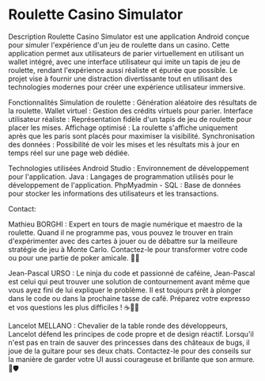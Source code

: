 # Roulette Casino Simulator

Description
Roulette Casino Simulator est une application Android conçue pour simuler l'expérience d'un jeu de roulette dans un casino. Cette application permet aux utilisateurs de parier virtuellement en utilisant un wallet intégré, avec une interface utilisateur qui imite un tapis de jeu de roulette, rendant l'expérience aussi réaliste et épurée que possible. Le projet vise à fournir une distraction divertissante tout en utilisant des technologies modernes pour créer une expérience utilisateur immersive.

Fonctionnalités
Simulation de roulette : Génération aléatoire des résultats de la roulette.
Wallet virtuel : Gestion des crédits virtuels pour parier.
Interface utilisateur réaliste : Représentation fidèle d'un tapis de jeu de roulette pour placer les mises.
Affichage optimisé : La roulette s'affiche uniquement après que les paris sont placés pour maximiser la visibilité.
Synchronisation des données : Possibilité de voir les mises et les résultats mis à jour en temps réel sur une page web dédiée.

Technologies utilisées
Android Studio : Environnement de développement pour l'application.
Java : Langages de programmation utilisés pour le développement de l'application.
PhpMyadmin - SQL : Base de données pour stocker les informations des utilisateurs et les transactions.

Contact:

Mathieu BORGHI : Expert en tours de magie numérique et maestro de la roulette. Quand il ne programme pas, vous pouvez le trouver en train d'expérimenter avec des cartes à jouer ou de débattre sur la meilleure stratégie de jeu à Monte Carlo. Contactez-le pour transformer votre code ou pour une partie de poker amicale. 🎩✨

Jean-Pascal URSO : Le ninja du code et passionné de caféine, Jean-Pascal est celui qui peut trouver une solution de contournement avant même que vous ayez fini de lui expliquer le problème. Il est toujours prêt à plonger dans le code ou dans la prochaine tasse de café. Préparez votre expresso et vos questions les plus difficiles ! ☕👨‍💻

Lancelot MELLANO : Chevalier de la table ronde des développeurs, Lancelot défend les principes de code propre et de design réactif. Lorsqu'il n'est pas en train de sauver des princesses dans des châteaux de bugs, il joue de la guitare pour ses deux chats. Contactez-le pour des conseils sur la manière de garder votre UI aussi courageuse et brillante que son armure. 🎸🛡️
